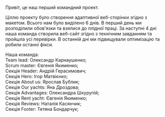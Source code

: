 Привіт, це наш перший командний проект.

Ціллю проекту було створення адаптивної веб-сторінки згідно з макетом. Всього
нам було виділено 6 днів. В перший день ми розподілили обов'язки та взялися до
плідної праці. За наступні 4 дні наша команда створила веб-сайт згідно з
технічним завданням та пройшла усі перевірки. В останній дні ми підвищували
оптимізацію та робили останні фікси.

Наша команда:  
Team lead: Олександр Карнаушенко;  
Scrum master: Євгенія Якименко;  
Секція Header: Андрій Герасимович;  
Секція Hero: Ігор Матвієнко;  
Секція About us: Ярослав Бублик;  
Секція Our yachts: Яна Дроздова;  
Секція Advantages: Олександра Шкурупій;  
Секція Rent yacht: Євгенія Якименко;  
Секція Reviews: Наталія Касянчик;  
Секція Footer: Тетяна Бондарчук;
